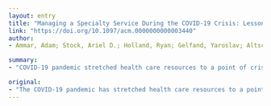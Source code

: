 ```yaml
---
layout: entry
title: "Managing a Specialty Service During the COVID-19 Crisis: Lessons From a New York City Health System"
link: "https://doi.org/10.1097/acm.0000000000003440"
author:
- Ammar, Adam; Stock, Ariel D.; Holland, Ryan; Gelfand, Yaroslav; Altschul, David

summary:
- "COVID-19 pandemic stretched health care resources to a point of crisis throughout the world. The authors describe their experiences and share lessons learned about triage of patients, staff safety, workforce management, and the psychological impact. They dedicate this paper to the memory of James Goodrich MD, PhD, who died on March 30, 2020. He was a master surgeon, compassionate caregiver, dedicated mentor and consummate gentleman. Ariel D. Stock completed the intellectual and other work typical of the first author."

original:
- "The COVID-19 pandemic has stretched health care resources to a point of crisis throughout the world. To answer the call for care, health care workers in a diverse range of specialties are being retasked to care for patients with COVID-19. Consequently, specialty services have had to adapt to decreased staff available for coverage coupled with a need to remain available for specialty-specific emergencies, which now require a dynamic definition. In this Invited Commentary, the authors describe their experiences and share lessons learned regarding triage of patients, staff safety, workforce management, and the psychological impact as they have adapted to a new reality in the Department of Neurosurgery at Montefiore Medical Center, a COVID-19 hotspot in New York City. The authors have informed the journal that they agree that both Adam Ammar and Ariel D. Stock completed the intellectual and other work typical of the first author. Dedication: The authors dedicate this paper to the memory of James T. Goodrich MD, PhD, who succumbed to COVID-19 on March 30, 2020. He was a master surgeon, compassionate caregiver, dedicated mentor and consummate gentleman. He was a beacon of the profession and will be sorely missed. Funding/Support: None reported. Other disclosures: None reported. Ethical approval: Reported as not applicable. Correspondence should be addressed to Adam Ammar, Montefiore Medical Center, 3316 Rochambeau Ave., Bronx, NY 10467; telephone: 718-920-7400; email: AAmmar@montefiore.org. ?? 2020 by the Association of American Medical Colleges"
---
```


